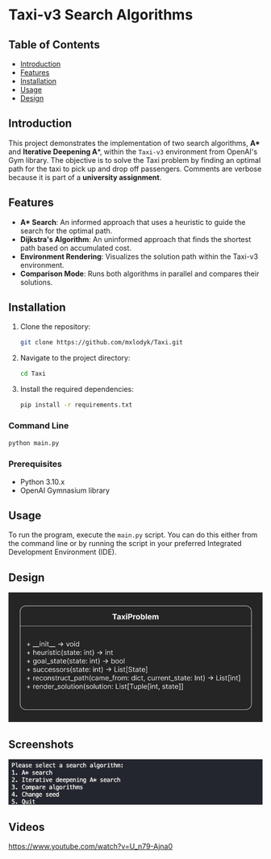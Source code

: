 # Taxi-v3 Search Algorithms

## Table of Contents
- [Introduction](#introduction)
- [Features](#features)
- [Installation](#installation)
- [Usage](#usage)
- [Design](#design)

## Introduction
This project demonstrates the implementation of two search algorithms, **A\*** and **Iterative Deepening A***, within the `Taxi-v3` environment from OpenAI's Gym library. The objective is to solve the Taxi problem by finding an optimal path for the taxi to pick up and drop off passengers. Comments are verbose because it is part of a **university assignment**.

## Features
- **A\* Search**: An informed approach that uses a heuristic to guide the search for the optimal path.
- **Dijkstra's Algorithm**: An uninformed approach that finds the shortest path based on accumulated cost.
- **Environment Rendering**: Visualizes the solution path within the Taxi-v3 environment.
- **Comparison Mode**: Runs both algorithms in parallel and compares their solutions.

## Installation
1. Clone the repository:
    ```bash
    git clone https://github.com/mxlodyk/Taxi.git
    ```
2. Navigate to the project directory:
    ```bash
    cd Taxi
    ```
3. Install the required dependencies:
    ```bash
    pip install -r requirements.txt
    ```

### Command Line
```bash
python main.py
```

### Prerequisites
- Python 3.10.x
- OpenAI Gymnasium library

## Usage
To run the program, execute the `main.py` script. You can do this either from the command line or by running the script in your preferred Integrated Development Environment (IDE).

## Design
![TaxiProblem Class Diagram](assets/class_diagram.png)

## Screenshots
![Menu](assets/menu.png)

## Videos
https://www.youtube.com/watch?v=U_n79-Ajna0
